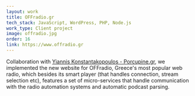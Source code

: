 ```yaml
---
layout: work
title: OFFradio.gr
tech_stack: JavaScript, WordPress, PHP, Node.js
work_type: Client project
image: offradio.jpg
order: 16
link: https://www.offradio.gr
---
```


Collaboration with [Yiannis Konstantakopoulos - Porcupine.gr](https://www.porcupine.gr/), we
implemented the new website for OFFradio, Greece's most popular web radio, which besides its
smart player (that handles connection, stream selection etc), features a set of micro-services
that handle communication with the radio automation systems and automatic podcast parsing.
